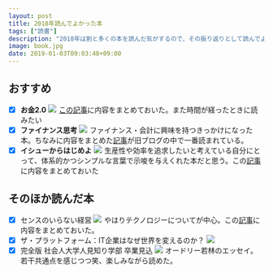 ```yaml
---
layout: post
title: 2018年読んでよかった本
tags: ["読書"]
description: "2018年は割と多くの本を読んだ気がするので、その振り返りとして読んでよかったなと思う本を紹介します"
image: book.jpg
date: 2019-01-03T09:03:48+09:00
---
```


## おすすめ
- [x] **お金2.0**
<a href="https://www.amazon.co.jp/dp/B077N93YYV/ref=as_li_ss_il?_encoding=UTF8&btkr=1&linkCode=li2&tag=pipinosuke04-22&linkId=bc168fef7a4beb3252916b2510a7cbd0&language=ja_JP" target="_blank"><img border="0" src="//ws-fe.amazon-adsystem.com/widgets/q?_encoding=UTF8&ASIN=B077N93YYV&Format=_SL160_&ID=AsinImage&MarketPlace=JP&ServiceVersion=20070822&WS=1&tag=pipinosuke04-22&language=ja_JP" ></a><img src="https://ir-jp.amazon-adsystem.com/e/ir?t=pipinosuke04-22&language=ja_JP&l=li2&o=9&a=B077N93YYV" width="1" height="1" border="0" alt="" style="border:none !important; margin:0px !important;" />
[この記事](https://no-sugi.hatenablog.com/entry/2018/11/25/031410)に内容をまとめておいた。また時間が経ったときに読みたい
- [x] **ファイナンス思考**
<a href="https://www.amazon.co.jp/%E3%83%95%E3%82%A1%E3%82%A4%E3%83%8A%E3%83%B3%E3%82%B9%E6%80%9D%E8%80%83%E2%80%95%E2%80%95%E6%97%A5%E6%9C%AC%E4%BC%81%E6%A5%AD%E3%82%92%E8%9D%95%E3%82%80%E7%97%85%E3%81%A8%E3%80%81%E5%86%8D%E7%94%9F%E3%81%AE%E6%88%A6%E7%95%A5%E8%AB%96-%E6%9C%9D%E5%80%89-%E7%A5%90%E4%BB%8B-ebook/dp/B07DVPVGYF/ref=as_li_ss_il?ie=UTF8&linkCode=li2&tag=pipinosuke04-22&linkId=7727f60bf09cf920b800df0185ea5840&language=ja_JP" target="_blank"><img border="0" src="//ws-fe.amazon-adsystem.com/widgets/q?_encoding=UTF8&ASIN=B07DVPVGYF&Format=_SL160_&ID=AsinImage&MarketPlace=JP&ServiceVersion=20070822&WS=1&tag=pipinosuke04-22&language=ja_JP" ></a><img src="https://ir-jp.amazon-adsystem.com/e/ir?t=pipinosuke04-22&language=ja_JP&l=li2&o=9&a=B07DVPVGYF" width="1" height="1" border="0" alt="" style="border:none !important; margin:0px !important;" />
ファイナンス・会計に興味を持つきっかけになった本。ちなみに内容をまとめた[記事](https://no-sugi.hatenablog.com/entry/2018/08/10/214332)が旧ブログの中で一番読まれている。
- [x] **イシューからはじめよ**
<a href="https://www.amazon.co.jp/%E3%82%A4%E3%82%B7%E3%83%A5%E3%83%BC%E3%81%8B%E3%82%89%E3%81%AF%E3%81%98%E3%82%81%E3%82%88%E2%80%95%E7%9F%A5%E7%9A%84%E7%94%9F%E7%94%A3%E3%81%AE%E3%80%8C%E3%82%B7%E3%83%B3%E3%83%97%E3%83%AB%E3%81%AA%E6%9C%AC%E8%B3%AA%E3%80%8D-%E5%AE%89%E5%AE%85%E5%92%8C%E4%BA%BA/dp/4862760856/ref=as_li_ss_il?ie=UTF8&linkCode=li2&tag=pipinosuke04-22&linkId=aa441bfbae041da26ce2aea4abbc7b35&language=ja_JP" target="_blank"><img border="0" src="//ws-fe.amazon-adsystem.com/widgets/q?_encoding=UTF8&ASIN=4862760856&Format=_SL160_&ID=AsinImage&MarketPlace=JP&ServiceVersion=20070822&WS=1&tag=pipinosuke04-22&language=ja_JP" ></a><img src="https://ir-jp.amazon-adsystem.com/e/ir?t=pipinosuke04-22&language=ja_JP&l=li2&o=9&a=4862760856" width="1" height="1" border="0" alt="" style="border:none !important; margin:0px !important;" />
生産性や効率を追求したいと考えている自分にとって、体系的かつシンプルな言葉で示唆を与えくれた本だと思う。この[記事](https://no-sugi.hatenablog.com/entry/2018/10/01/040622)に内容をまとめておいた

## そのほか読んだ本

- [x] センスのいらない経営
<a href="https://www.amazon.co.jp/dp/B07JZ5MSTX/ref=as_li_ss_il?_encoding=UTF8&btkr=1&linkCode=li2&tag=pipinosuke04-22&linkId=c732b555f3e5c55bbc71ad3b760cd00b&language=ja_JP" target="_blank"><img border="0" src="//ws-fe.amazon-adsystem.com/widgets/q?_encoding=UTF8&ASIN=B07JZ5MSTX&Format=_SL160_&ID=AsinImage&MarketPlace=JP&ServiceVersion=20070822&WS=1&tag=pipinosuke04-22&language=ja_JP" ></a><img src="https://ir-jp.amazon-adsystem.com/e/ir?t=pipinosuke04-22&language=ja_JP&l=li2&o=9&a=B07JZ5MSTX" width="1" height="1" border="0" alt="" style="border:none !important; margin:0px !important;" />
やはりテクノロジーについてが中心。この[記事](https://no-sugi.hatenablog.com/entry/2018/09/27/063433)に内容をまとめておいた。
- [x] ザ・プラットフォーム：IT企業はなぜ世界を変えるのか？
<a href="https://www.amazon.co.jp/%E3%82%B6%E3%83%BB%E3%83%97%E3%83%A9%E3%83%83%E3%83%88%E3%83%95%E3%82%A9%E3%83%BC%E3%83%A0%EF%BC%9AIT%E4%BC%81%E6%A5%AD%E3%81%AF%E3%81%AA%E3%81%9C%E4%B8%96%E7%95%8C%E3%82%92%E5%A4%89%E3%81%88%E3%82%8B%E3%81%AE%E3%81%8B%EF%BC%9F-%E5%B0%BE%E5%8E%9F-%E5%92%8C%E5%95%93-ebook/dp/B00YJGMAMC/ref=as_li_ss_il?ie=UTF8&linkCode=li2&tag=pipinosuke04-22&linkId=97ecace57b2869490bb80920097d42cd&language=ja_JP" target="_blank"><img border="0" src="//ws-fe.amazon-adsystem.com/widgets/q?_encoding=UTF8&ASIN=B00YJGMAMC&Format=_SL160_&ID=AsinImage&MarketPlace=JP&ServiceVersion=20070822&WS=1&tag=pipinosuke04-22&language=ja_JP" ></a><img src="https://ir-jp.amazon-adsystem.com/e/ir?t=pipinosuke04-22&language=ja_JP&l=li2&o=9&a=B00YJGMAMC" width="1" height="1" border="0" alt="" style="border:none !important; margin:0px !important;" />
- [x] 完全版 社会人大学人見知り学部 卒業見込
<a href="https://www.amazon.co.jp/%E5%AE%8C%E5%85%A8%E7%89%88-%E7%A4%BE%E4%BC%9A%E4%BA%BA%E5%A4%A7%E5%AD%A6%E4%BA%BA%E8%A6%8B%E7%9F%A5%E3%82%8A%E5%AD%A6%E9%83%A8-%E5%8D%92%E6%A5%AD%E8%A6%8B%E8%BE%BC-%E8%A7%92%E5%B7%9D%E6%96%87%E5%BA%AB-%E8%8B%A5%E6%9E%97/dp/4041026148/ref=as_li_ss_il?ie=UTF8&linkCode=li2&tag=pipinosuke04-22&linkId=6d4d007a2a36cc2af0acec1877290ba7&language=ja_JP" target="_blank"><img border="0" src="//ws-fe.amazon-adsystem.com/widgets/q?_encoding=UTF8&ASIN=4041026148&Format=_SL160_&ID=AsinImage&MarketPlace=JP&ServiceVersion=20070822&WS=1&tag=pipinosuke04-22&language=ja_JP" ></a><img src="https://ir-jp.amazon-adsystem.com/e/ir?t=pipinosuke04-22&language=ja_JP&l=li2&o=9&a=4041026148" width="1" height="1" border="0" alt="" style="border:none !important; margin:0px !important;" />
オードリー若林のエッセイ。若干共通点を感じつつ笑、楽しみながら読めた。
